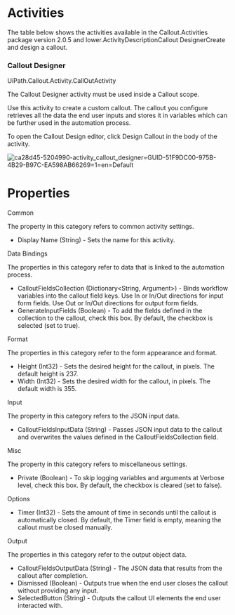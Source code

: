 ﻿# Activities

The table below shows the activities available in the Callout.Activities package
            version 2.0.5 and lower.ActivityDescriptionCallout DesignerCreate and design a callout.

### Callout Designer

UiPath.Callout.Activity.CallOutActivity

The Callout Designer activity
            must be used inside a Callout scope.

Use this activity to create a custom callout. The callout you configure retrieves all the data the end user inputs and stores it in variables which can be further used in the automation process.

To open the Callout Design editor, click Design Callout  in the body of the activity.

![ca28d45-5204990-activity_callout_designer=GUID-51F9DC00-975B-4B29-B97C-EA598AB66269=1=en=Default](/images/ca28d45-5204990-activity_callout_designer=GUID-51F9DC00-975B-4B29-B97C-EA598AB66269=1=en=Default.png)

# Properties

Common

The property in this category refers to common activity settings.

* Display Name (String) - Sets the name for this activity.

Data Bindings

The properties in this category refer to data that is linked to the automation process.

* CalloutFieldsCollection (Dictionary<String, Argument>) - Binds workflow variables into the callout field keys. Use In or In/Out directions for input form fields. Use Out or In/Out directions for output form fields.
* GenerateInputFields (Boolean) - To add the fields defined in the collection to the callout, check this box. By default, the checkbox is selected (set to true).

Format

The properties in this category refer to the form appearance and format.

* Height (Int32) - Sets the desired height for the callout, in pixels. The default height is 237.
* Width (Int32) - Sets the desired width for the callout, in pixels. The default width is 355.

Input

The property in this category refers to the JSON input data.

* CalloutFieldsInputData (String) - Passes JSON input data to the callout and overwrites the values defined in the CalloutFieldsCollection field.

Misc

The property in this category refers to miscellaneous settings.

* Private (Boolean) - To skip logging variables and arguments at Verbose level, check this box. By default, the checkbox is cleared (set to false).

Options

* Timer (Int32) - Sets the amount of time in seconds until the callout is automatically closed. By default, the Timer field is empty, meaning the callout must be closed manually.

Output

The properties in this category refer to the output object data.

* CalloutFieldsOutputData (String) - The JSON data that results from the callout after completion.
* Dismissed (Boolean) - Outputs true when the end user closes the callout without providing any input.
* SelectedButton (String) - Outputs the callout UI elements the end user interacted with.

